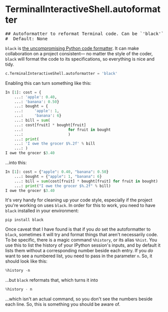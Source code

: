 # TerminalInteractiveShell.autoformatter

<pre class="output">
## Autoformatter to reformat Terminal code. Can be `'black'` or `None`
#  Default: None
</pre>

`black` is [the uncompromising Python code formatter](https://github.com/psf/black). It can make collaboration on a project consistent— no matter the style of the coder, `black` will format the code to its specifications, so everything is nice and tidy.

```python
c.TerminalInteractiveShell.autoformatter = 'black'
```

Enabling this can turn something like this:

```python
In [1]: cost = {
    ...: 'apple': 0.40,
    ...: 'banana': 0.50}
    ...: bought = {
    ...:     'apple': 1,
    ...:     'banana': 6}
    ...: bill = sum(
    ...: cost[fruit] * bought[fruit]
    ...:                    for fruit in bought
    ...:                    )
    ...: print(
    ...: 'I owe the grocer $%.2f' % bill
    ...: )
I owe the grocer $3.40
```

…into this:

```python
In [1]: cost = {"apple": 0.40, "banana": 0.50}
    ...: bought = {"apple": 1, "banana": 6}
    ...: bill = sum(cost[fruit] * bought[fruit] for fruit in bought)
    ...: print("I owe the grocer $%.2f" % bill)
I owe the grocer $3.40
```

It's very handy for cleaning up your code style, especially if the project you're working on uses `black`. In order for this to work, you need to have `black` installed in your environment:

```
pip install black
```

Once caveat that I have found is that if you *do* set the autoformatter to `black`, sometimes it will try and format things that aren't necessarily code. To be specific, there is a magic command `%history`, or its alias `%hist`. You use this to list the history of your IPython session's inputs, and by default it lists them without a corresponding number beside each entry. If you *do* want to see a numbered list, you need to pass in the parameter `n`. So, it should look like this:

```python
%history -n
```

…but `black` reformats that, which turns it into

```python
%history - n
```

…which isn't an actual command, so you don't see the numbers beside each line. So, this is something you should be aware of.
